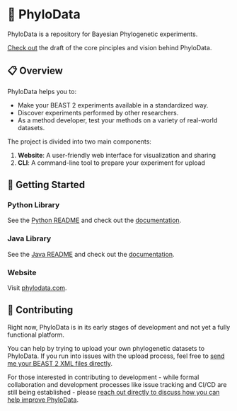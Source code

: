 # 🧬 PhyloData

PhyloData is a repository for Bayesian Phylogenetic experiments.

[Check out](PRINCIPLES.md) the draft of the core pinciples and vision behind PhyloData.

## 📋 Overview

PhyloData helps you to:

- Make your BEAST 2 experiments available in a standardized way.
- Discover experiments performed by other researchers.
- As a method developer, test your methods on a variety of real-world datasets.

The project is divided into two main components:

1. **Website**: A user-friendly web interface for visualization and sharing
2. **CLI**: A command-line tool to prepare your experiment for upload

## 🚀 Getting Started

### Python Library

See the [Python README](./python/README.md) and check out the [documentation](https://phylodata.com/docs/python_first_steps).

### Java Library

See the [Java README](./java/README.md) and check out the [documentation](https://phylodata.com/docs/java_first_steps).

### Website

Visit [phylodata.com](https://phylodata.com).

## 👥 Contributing

Right now, PhyloData is in its early stages of development and not yet a fully functional platform.

You can help by trying to upload your own phylogenetic datasets to PhyloData. If you run into issues with the upload process, feel free to [send me your BEAST 2 XML files directly](mailto:tobia.ochsner@hotmail.com).

For those interested in contributing to development - while formal collaboration and development processes like issue tracking and CI/CD are still being established - please [reach out directly to discuss how you can help improve PhyloData](mailto:tobia.ochsner@hotmail.com).
